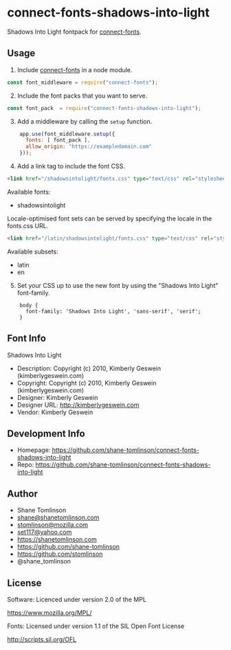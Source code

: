 # connect-fonts-shadows-into-light

Shadows Into Light fontpack for [connect-fonts](https://github.com/shane-tomlinson/connect-fonts).

## Usage

1. Include [connect-fonts](https://github.com/shane-tomlinson/connect-fonts) in a node module.
```js
const font_middleware = require("connect-fonts");
```

2. Include the font packs that you want to serve.
```js
const font_pack  = require("connect-fonts-shadows-into-light");
```

3. Add a middleware by calling the `setup` function.
```js
    app.use(font_middleware.setup({
      fonts: [ font_pack ],
      allow_origin: "https://exampledomain.com"
    }));
```

4. Add a link tag to include the font CSS.
```html
<link href="/shadowsintolight/fonts.css" type="text/css" rel="stylesheet"/ >
```


Available fonts:
* shadowsintolight

Locale-optimised font sets can be served by specifying the locale in the fonts.css URL.
```html
<link href="/latin/shadowsintolight/fonts.css" type="text/css" rel="stylesheet"/ >
```

Available subsets:
* latin
* en

5. Set your CSS up to use the new font by using the "Shadows Into Light" font-family.
```
    body {
      font-family: 'Shadows Into Light', 'sans-serif', 'serif';
    }
```

## Font Info
Shadows Into Light

* Description: Copyright (c) 2010, Kimberly Geswein (kimberlygeswein.com)
* Copyright: Copyright (c) 2010, Kimberly Geswein (kimberlygeswein.com)
* Designer: Kimberly Geswein
* Designer URL: http://kimberlygeswein.com 
* Vendor: Kimberly Geswein

## Development Info
* Homepage: https://github.com/shane-tomlinson/connect-fonts-shadows-into-light
* Repo: https://github.com/shane-tomlinson/connect-fonts-shadows-into-light

## Author
* Shane Tomlinson
* shane@shanetomlinson.com
* stomlinson@mozilla.com
* set117@yahoo.com
* https://shanetomlinson.com
* https://github.com/shane-tomlinson
* https://github.com/stomlinson
* @shane_tomlinson


## License

Software: Licenced under version 2.0 of the MPL

  https://www.mozilla.org/MPL/

Fonts: Licensed under version 1.1 of the SIL Open Font License

  http://scripts.sil.org/OFL

